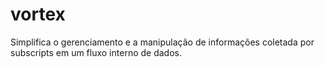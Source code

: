 # vortex
Simplifica o gerenciamento e a manipulação de informações coletada por subscripts em um fluxo interno de dados.
